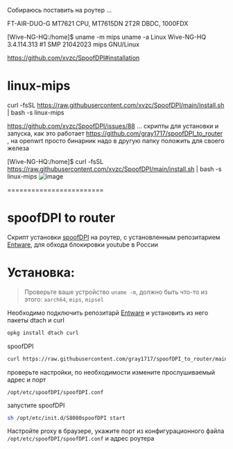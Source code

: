 Собираюсь поставить на роутер ...

FT-AIR-DUO-G MT7621 CPU, MT7615DN 2T2R DBDC, 1000FDX

[Wive-NG-HQ:/home]$ uname -m
mips
uname -a
Linux Wive-NG-HQ 3.4.114.313 #1 SMP 21042023 mips GNU/Linux

https://github.com/xvzc/SpoofDPI#installation
# linux-mips
curl -fsSL https://raw.githubusercontent.com/xvzc/SpoofDPI/main/install.sh | bash -s linux-mips

https://github.com/xvzc/SpoofDPI/issues/88
... скрипты для установки и запуска, как это работает https://github.com/gray1717/spoofDPI_to_router , на openwrt просто бинарник надо в другую папку положить для своего железа

[Wive-NG-HQ:/home]$ curl -fsSL https://raw.githubusercontent.com/xvzc/SpoofDPI/main/install.sh |
bash -s linux-mips
![image](https://github.com/user-attachments/assets/6162abca-3067-406f-bff8-8e560502f58d)

========================
# spoofDPI to router
Скрипт установки [spoofDPI](https://github.com/xvzc/SpoofDPI) на роутер, с установленным репозитарием [Entware](https://github.com/Entware/Entware), для обхода блокировки youtube в России

# Установка:
>Проверьте ваше устройство ````uname -m````, должно быть что-то из этого: ````aarch64````, ````mips````, ````mipsel````

Необходимо подключить репозитарй [Entware](https://github.com/Entware/Entware) и установить из него пакеты dtach и curl
````sh
opkg install dtach curl
````
spoofDPI
````sh
curl https://raw.githubusercontent.com/gray1717/spoofDPI_to_router/main/install.sh | bash
````
проверьте настройки, по необходимости измените прослушиваемый адрес и порт
````
/opt/etc/spoofDPI/spoofDPI.conf
````
запустите spoofDPI
````sh
sh /opt/etc/init.d/S8080spoofDPI start
````
Настройте proxy в браузере, укажите порт из конфигурационного файла ````/opt/etc/spoofDPI/spoofDPI.conf```` и адрес роутера
